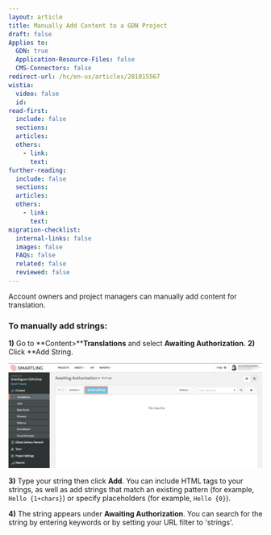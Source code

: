 ```yaml
---
layout: article
title: Manually Add Content to a GDN Project
draft: false
Applies to:
  GDN: true
  Application-Resource-Files: false
  CMS-Connectors: false
redirect-url: /hc/en-us/articles/201015567
wistia:
  video: false
  id:
read-first:
  include: false
  sections:
  articles:
  others:
    - link:
      text:
further-reading:
  include: false
  sections:
  articles:
  others:
    - link:
      text:
migration-checklist:
  internal-links: false
  images: false
  FAQs: false
  related: false
  reviewed: false
---
```



Account owners and project managers can manually add content for translation.

### To manually add strings:

**1)** Go to **Content&gt;****Translations** and select **Awaiting Authorization.** **2)** Click \*\*Add String.

![](/uploads/versions/smartling___translations_management---x----1377-570x---.png)

**3)** Type your string then click **Add**. You can include HTML tags to your strings, as well as add strings that match an existing pattern (for example, `Hello {1+chars}`) or specify placeholders (for example, `Hello {0}`).

**4)** The string appears under **Awaiting Authorization**. You can search for the string by entering keywords or by setting your URL filter to 'strings'.